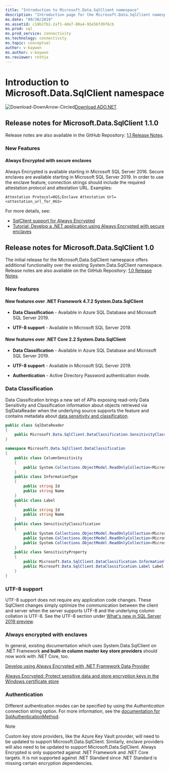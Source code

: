 ```yaml
---
title: "Introduction to Microsoft.Data.SqlClient namespace"
description: "Introduction page for the Microsoft.Data.SqlClient namespace."
ms.date: "09/30/2019"
ms.assetid: c18b1fb1-2af1-4de7-80a4-95e56fd976cb
ms.prod: sql
ms.prod_service: connectivity
ms.technology: connectivity
ms.topic: conceptual
author: v-kaywon
ms.author: v-kaywon
ms.reviewer: rothja
---
```

# Introduction to Microsoft.Data.SqlClient namespace

![Download-DownArrow-Circled](../../ssdt/media/download.png)[Download ADO.NET](../sql-connection-libraries.md#anchor-20-drivers-relational-access)

## Release notes for Microsoft.Data.SqlClient 1.1.0

Release notes are also available in the GitHub Repository: [1.1 Release Notes](https://github.com/dotnet/SqlClient/tree/master/release-notes/1.1).

### New Features

#### Always Encrypted with secure enclaves

Always Encrypted is available starting in Microsoft SQL Server 2016. Secure enclaves are available starting in Microsoft SQL Server 2019. In order to use the enclave feature, connection strings should include the required attestation protocol and attestation URL. Examples:

```
Attestation Protocol=HGS;Enclave Attestation Url=<attestation_url_for_HGS>
```

For more details, see:

- [SqlClient support for Always Encrypted](sql/sqlclient-support-always-encrypted.md)
- [Tutorial: Develop a .NET application using Always Encrypted with secure enclaves](sql/tutorial-always-encrypted-enclaves-develop-net-apps.md)

## Release notes for Microsoft.Data.SqlClient 1.0

The initial release for the Microsoft.Data.SqlClient namespace offers additional functionality over the existing System.Data.SqlClient namespace.
Release notes are also available on the GitHub Repository: [1.0 Release Notes](https://github.com/dotnet/SqlClient/tree/master/release-notes/1.0).

### New features

#### New features over .NET Framework 4.7.2 System.Data.SqlClient

- **Data Classification** - Available in Azure SQL Database and Microsoft SQL Server 2019.

- **UTF-8 support** - Available in Microsoft SQL Server 2019.

#### New features over .NET Core 2.2 System.Data.SqlClient

- **Data Classification** - Available in Azure SQL Database and Microsoft SQL Server 2019.

- **UTF-8 support** - Available in Microsoft SQL Server 2019.

- **Authentication** - Active Directory Password authentication mode.

### Data Classification

Data Classification brings a new set of APIs exposing read-only Data Sensitivity and Classification information about objects retrieved via SqlDataReader when the underlying source supports the feature and contains metadata about [data sensitivity and classification](../../relational-databases/security/sql-data-discovery-and-classification.md).

```csharp
public class SqlDataReader
{
    public Microsoft.Data.SqlClient.DataClassification.SensitivityClassification SensitivityClassification
}

namespace Microsoft.Data.SqlClient.DataClassification
{
    public class ColumnSensitivity
    {
        public System.Collections.ObjectModel.ReadOnlyCollection<Microsoft.Data.SqlClient.DataClassification.SensitivityProperty> SensitivityProperties
    }
    public class InformationType
    {
        public string Id
        public string Name
    }
    public class Label
    {
        public string Id
        public string Name
    }
    public class SensitivityClassification
    {
        public System.Collections.ObjectModel.ReadOnlyCollection<Microsoft.Data.SqlClient.DataClassification.ColumnSensitivity> ColumnSensitivities
        public System.Collections.ObjectModel.ReadOnlyCollection<Microsoft.Data.SqlClient.DataClassification.InformationType> InformationTypes
        public System.Collections.ObjectModel.ReadOnlyCollection<Microsoft.Data.SqlClient.DataClassification.Label> Labels
    }
    public class SensitivityProperty
    {
        public Microsoft.Data.SqlClient.DataClassification.InformationType InformationType
        public Microsoft.Data.SqlClient.DataClassification.Label Label
    }
}
```

### UTF-8 support

UTF-8 support does not require any application code changes. These SqlClient changes simply optimize the communication between the client and server when the server supports UTF-8 and the underlying column collation is UTF-8. See the UTF-8 section under [What's new in SQL Server 2019 preview](../../sql-server/what-s-new-in-sql-server-ver15.md).

### Always encrypted with enclaves

In general, existing documentation which uses System.Data.SqlClient on .NET Framework **and built-in column master key store providers** should now work with .NET Core, too.

 [Develop using Always Encrypted with .NET Framework Data Provider](../../relational-databases/security/encryption/develop-using-always-encrypted-with-net-framework-data-provider.md)

 [Always Encrypted: Protect sensitive data and store encryption keys in the Windows certificate store](https://docs.microsoft.com/azure/sql-database/sql-database-always-encrypted)

### Authentication

Different authentication modes can be specified by using the _Authentication_ connection string option. For more information, see the [documentation for SqlAuthenticationMethod](https://docs.microsoft.com/dotnet/api/system.data.sqlclient.sqlauthenticationmethod?view=netframework-4.7.2).

> [!NOTE]
> Custom key store providers, like the Azure Key Vault provider, will need to be updated to support Microsoft.Data.SqlClient. Similarly, enclave providers will also need to be updated to support Microsoft.Data.SqlClient.
> Always Encrypted is only supported against .NET Framework and .NET Core targets. It is not supported against .NET Standard since .NET Standard is missing certain encryption dependencies.
